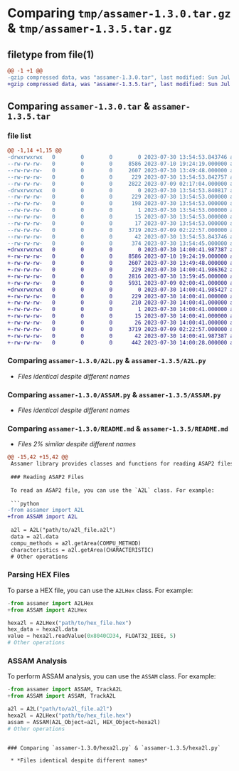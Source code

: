 # Comparing `tmp/assamer-1.3.0.tar.gz` & `tmp/assamer-1.3.5.tar.gz`

## filetype from file(1)

```diff
@@ -1 +1 @@
-gzip compressed data, was "assamer-1.3.0.tar", last modified: Sun Jul 30 13:54:53 2023, max compression
+gzip compressed data, was "assamer-1.3.5.tar", last modified: Sun Jul 30 14:00:41 2023, max compression
```

## Comparing `assamer-1.3.0.tar` & `assamer-1.3.5.tar`

### file list

```diff
@@ -1,14 +1,15 @@
-drwxrwxrwx   0        0        0        0 2023-07-30 13:54:53.843746 assamer-1.3.0/
--rw-rw-rw-   0        0        0     8586 2023-07-10 19:24:19.000000 assamer-1.3.0/A2L.py
--rw-rw-rw-   0        0        0     2607 2023-07-30 13:49:48.000000 assamer-1.3.0/ASSAM.py
--rw-rw-rw-   0        0        0      229 2023-07-30 13:54:53.842757 assamer-1.3.0/PKG-INFO
--rw-rw-rw-   0        0        0     2822 2023-07-09 02:17:04.000000 assamer-1.3.0/README.md
-drwxrwxrwx   0        0        0        0 2023-07-30 13:54:53.840817 assamer-1.3.0/assamer.egg-info/
--rw-rw-rw-   0        0        0      229 2023-07-30 13:54:53.000000 assamer-1.3.0/assamer.egg-info/PKG-INFO
--rw-rw-rw-   0        0        0      198 2023-07-30 13:54:53.000000 assamer-1.3.0/assamer.egg-info/SOURCES.txt
--rw-rw-rw-   0        0        0        1 2023-07-30 13:54:53.000000 assamer-1.3.0/assamer.egg-info/dependency_links.txt
--rw-rw-rw-   0        0        0       15 2023-07-30 13:54:53.000000 assamer-1.3.0/assamer.egg-info/requires.txt
--rw-rw-rw-   0        0        0       17 2023-07-30 13:54:53.000000 assamer-1.3.0/assamer.egg-info/top_level.txt
--rw-rw-rw-   0        0        0     3719 2023-07-09 02:22:57.000000 assamer-1.3.0/hexa2l.py
--rw-rw-rw-   0        0        0       42 2023-07-30 13:54:53.843746 assamer-1.3.0/setup.cfg
--rw-rw-rw-   0        0        0      374 2023-07-30 13:54:45.000000 assamer-1.3.0/setup.py
+drwxrwxrwx   0        0        0        0 2023-07-30 14:00:41.987387 assamer-1.3.5/
+-rw-rw-rw-   0        0        0     8586 2023-07-10 19:24:19.000000 assamer-1.3.5/A2L.py
+-rw-rw-rw-   0        0        0     2607 2023-07-30 13:49:48.000000 assamer-1.3.5/ASSAM.py
+-rw-rw-rw-   0        0        0      229 2023-07-30 14:00:41.986362 assamer-1.3.5/PKG-INFO
+-rw-rw-rw-   0        0        0     2816 2023-07-30 13:59:45.000000 assamer-1.3.5/README.md
+-rw-rw-rw-   0        0        0     5931 2023-07-09 02:00:41.000000 assamer-1.3.5/TrackA2L.py
+drwxrwxrwx   0        0        0        0 2023-07-30 14:00:41.985427 assamer-1.3.5/assamer.egg-info/
+-rw-rw-rw-   0        0        0      229 2023-07-30 14:00:41.000000 assamer-1.3.5/assamer.egg-info/PKG-INFO
+-rw-rw-rw-   0        0        0      210 2023-07-30 14:00:41.000000 assamer-1.3.5/assamer.egg-info/SOURCES.txt
+-rw-rw-rw-   0        0        0        1 2023-07-30 14:00:41.000000 assamer-1.3.5/assamer.egg-info/dependency_links.txt
+-rw-rw-rw-   0        0        0       15 2023-07-30 14:00:41.000000 assamer-1.3.5/assamer.egg-info/requires.txt
+-rw-rw-rw-   0        0        0       26 2023-07-30 14:00:41.000000 assamer-1.3.5/assamer.egg-info/top_level.txt
+-rw-rw-rw-   0        0        0     3719 2023-07-09 02:22:57.000000 assamer-1.3.5/hexa2l.py
+-rw-rw-rw-   0        0        0       42 2023-07-30 14:00:41.987387 assamer-1.3.5/setup.cfg
+-rw-rw-rw-   0        0        0      442 2023-07-30 14:00:28.000000 assamer-1.3.5/setup.py
```

### Comparing `assamer-1.3.0/A2L.py` & `assamer-1.3.5/A2L.py`

 * *Files identical despite different names*

### Comparing `assamer-1.3.0/ASSAM.py` & `assamer-1.3.5/ASSAM.py`

 * *Files identical despite different names*

### Comparing `assamer-1.3.0/README.md` & `assamer-1.3.5/README.md`

 * *Files 2% similar despite different names*

```diff
@@ -15,42 +15,42 @@
 Assamer library provides classes and functions for reading ASAP2 files, parsing HEX files, and performing ASSAM analysis.
 
 ### Reading ASAP2 Files
 
 To read an ASAP2 file, you can use the `A2L` class. For example:
 
 ```python
-from assamer import A2L
+from ASSAM import A2L
 
 a2l = A2L("path/to/a2l_file.a2l")
 data = a2l.data
 compu_methods = a2l.getArea(COMPU_METHOD)
 characteristics = a2l.getArea(CHARACTERISTIC)
 # Other operations
 ```
 
 ### Parsing HEX Files
 
 To parse a HEX file, you can use the `A2LHex` class. For example:
 
 ```python
-from assamer import A2LHex
+from ASSAM import A2LHex
 
 hexa2l = A2LHex("path/to/hex_file.hex")
 hex_data = hexa2l.data
 value = hexa2l.readValue(0x8040CD34, FLOAT32_IEEE, 5)
 # Other operations
 ```
 
 ### ASSAM Analysis
 
 To perform ASSAM analysis, you can use the `ASSAM` class. For example:
 
 ```python
-from assamer import ASSAM, TrackA2L
+from ASSAM import ASSAM, TrackA2L
 
 a2l = A2L("path/to/a2l_file.a2l")
 hexa2l = A2LHex("path/to/hex_file.hex")
 assam = ASSAM(A2L_Object=a2l, HEX_Object=hexa2l)
 # Other operations
 ```
```

### Comparing `assamer-1.3.0/hexa2l.py` & `assamer-1.3.5/hexa2l.py`

 * *Files identical despite different names*

